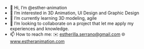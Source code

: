 - 👋 Hi, I’m @esther-animation
- 👀 I’m interested in 3D Animation, UI Design and Graphic Design
- 🌱 I’m currently learning 3D modeling, agile
- 💞️ I’m looking to collaborate on a project that let me apply my experiences and knowledge.
- 📫 How to reach me: ✉️ estherilla.serrano@gmail.com 
                     🌐  www.estheranimation.com

<!---
esther-animation/esther-animation is a ✨ special ✨ repository because its `README.md` (this file) appears on your GitHub profile.
You can click the Preview link to take a look at your changes.
--->
